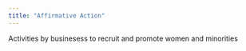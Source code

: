 ```yaml
---
title: "Affirmative Action"
---
```

Activities by businesess to recruit and promote women and minorities

